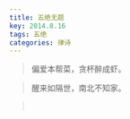 ```yaml
---
title: 五绝无题
key: 2014.8.16
tags: 五绝
categories: 律诗
---
```


<blockquote class="blockquote-center">偏爱本帮菜，贪杯醉成虾。
</blockquote>
<blockquote class="blockquote-center">醒来如隔世，南北不知家。
</blockquote>
<blockquote class="blockquote-center"></br>
</blockquote>
